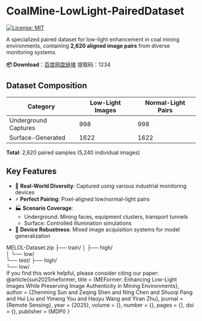 # CoalMine-LowLight-PairedDataset 
[![License: MIT](https://img.shields.io/badge/License-MIT-yellow.svg)](https://opensource.org/licenses/MIT)

A specialized paired dataset for low-light enhancement in coal mining environments, containing **2,620 aligned image pairs** from diverse monitoring systems.

**📦 Download**：[百度网盘链接](https://pan.baidu.com/s/1FSsPeRPvrj6r2yXrd_Emhw?pwd=1234) 提取码：1234

## Dataset Composition

| Category              | Low-Light Images | Normal-Light Pairs |
|-----------------------|------------------|--------------------|
| Underground Captures  | 998              | 998                |
| Surface-Generated     | 1622              | 1622                |

**Total**: 2,620 paired samples (5,240 individual images)

## Key Features
- 🚧 **Real-World Diversity**: Captured using various industrial monitoring devices
- ⚡ **Perfect Pairing**: Pixel-aligned low/normal-light pairs
- 🏭 **Scenario Coverage**:
  - Underground: Mining faces, equipment clusters, transport tunnels
  - Surface: Controlled illumination simulations
- 🔧 **Device Robustness**: Mixed image acquisition systems for model generalization

MELOL-Dataset.zip
├── train/
│   ├── high/        
│   └── low/         
└── test/
    ├── high/        
    └── low/    
If you find this work helpful, please consider citing our paper:
@article{sun2025meformer,
  title = {MEFormer: Enhancing Low-Light Images While Preserving Image Authenticity in Mining Environments},
  author = {Zhenming Sun and Zeqing Shen and Ning Chen and Shuoqi Pang and Hui Liu and Yimeng You and Haoyu Wang and Yiran Zhu},
  journal = {Remote Sensing},
  year = {2025},
  volume = {},
  number = {},
  pages = {},
  doi = {},
  publisher = {MDPI}
}
